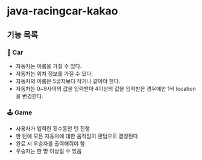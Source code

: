 # java-racingcar-kakao


## 기능 목록

### 🚙 Car
- 자동차는 이름을 가질 수 있다.
- 자동차는 위치 정보를 가질 수 있다.
- 자동차의 이름은 5글자보다 작거나 같아야 한다.
- 자동차는 0~9사이의 값을 입력받아 4이상의 값을 입력받은 경우에만 1씩 location을 변경한다.

### 🕹 Game
- 사용자가 입력한 횟수동안 턴 진행
- 한 턴에 모든 자동차에 대한 움직임이 랜덤으로 결정된다
- 완료 시 우승자를 출력해줘야 함 
- 우승자는 한 명 이상일 수 있음
